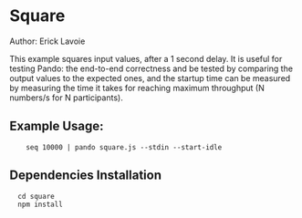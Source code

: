 # Square

Author: Erick Lavoie

This example squares input values, after a 1 second delay. It is useful for testing Pando: the end-to-end correctness and be tested by comparing the output values to the expected ones, and the startup time can be measured by measuring the time it takes for reaching maximum throughput (N numbers/s for N participants). 

## Example Usage:

````
    seq 10000 | pando square.js --stdin --start-idle 
````

## Dependencies Installation
````
  cd square
  npm install
````
